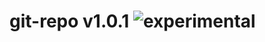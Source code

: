 
# git-repo v1.0.1 ![experimental](https://img.shields.io/badge/stability-experimental-EC5315.svg?style=flat)

